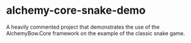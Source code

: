 # alchemy-core-snake-demo
A heavily commented project that demonstrates the use of the AlchemyBow.Core framework on the example of the classic snake game.
